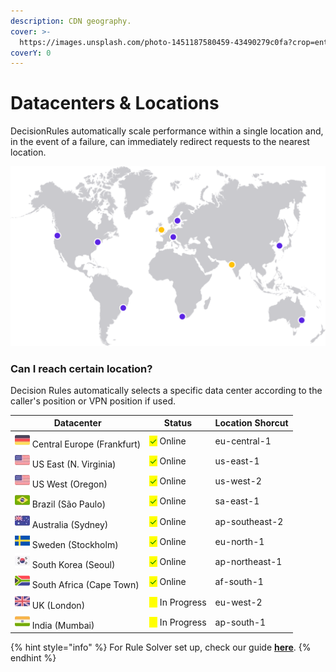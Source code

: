 ```yaml
---
description: CDN geography.
cover: >-
  https://images.unsplash.com/photo-1451187580459-43490279c0fa?crop=entropy&cs=srgb&fm=jpg&ixid=MnwxOTcwMjR8MHwxfHNlYXJjaHwxfHxnbG9iZXxlbnwwfHx8fDE2MzkxNTA0MzI&ixlib=rb-1.2.1&q=85
coverY: 0
---
```


# Datacenters & Locations

DecisionRules automatically scale performance within a single location and, in the event of a failure, can immediately redirect requests to the nearest location.

![DecisionRules Datacenter Locations](../.gitbook/assets/path30.png)

### Can I reach certain location?

Decision Rules automatically selects a specific data center according to the caller's position or VPN position if used.



| Datacenter                                                               | Status                                           | Location Shorcut |
| ------------------------------------------------------------------------ | ------------------------------------------------ | ---------------- |
| ![](<../.gitbook/assets/image (174) (1).png>) Central Europe (Frankfurt) | <mark style="color:green;">✓</mark> Online       | eu-central-1     |
| ![](<../.gitbook/assets/image (190) (1) (2).png>) US East (N. Virginia)  | <mark style="color:green;">✓</mark> Online       | us-east-1        |
| ![](<../.gitbook/assets/image (190) (1) (2).png>) US West (Oregon)       | <mark style="color:green;">✓</mark> Online       | us-west-2        |
| ![](<../.gitbook/assets/image (175) (1).png>) Brazil (São Paulo)         | <mark style="color:green;">✓</mark> Online       | sa-east-1        |
| ![](<../.gitbook/assets/image (160) (1).png>) Australia (Sydney)         | <mark style="color:green;">✓</mark> Online       | ap-southeast-2   |
| ![](<../.gitbook/assets/image (192) (1).png>) Sweden (Stockholm)         | <mark style="color:green;">✓</mark> Online       | eu-north-1       |
| ![](<../.gitbook/assets/image (152).png>) South Korea (Seoul)            | <mark style="color:green;">✓</mark> Online       | ap-northeast-1   |
| ![](<../.gitbook/assets/south-africa (1).png>) South Africa (Cape Town)  | <mark style="color:green;">✓</mark> Online       | af-south-1       |
| ![](<../.gitbook/assets/image (162) (2).png>) UK (London)                | <mark style="color:yellow;">●</mark> In Progress | eu-west-2        |
| ![](<../.gitbook/assets/image (170) (1).png>) India (Mumbai)             | <mark style="color:yellow;">●</mark> In Progress | ap-south-1       |

{% hint style="info" %}
For Rule Solver set up, check our guide [**here**](rule-solver-api.md).
{% endhint %}
